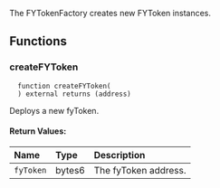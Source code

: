 
The FYTokenFactory creates new FYToken instances.

## Functions
### createFYToken
```solidity
  function createFYToken(
  ) external returns (address)
```

Deploys a new fyToken.


#### Return Values:
| Name                           | Type          | Description                                                                  |
| :----------------------------- | :------------ | :--------------------------------------------------------------------------- |
|`fyToken`| bytes6 | The fyToken address.

